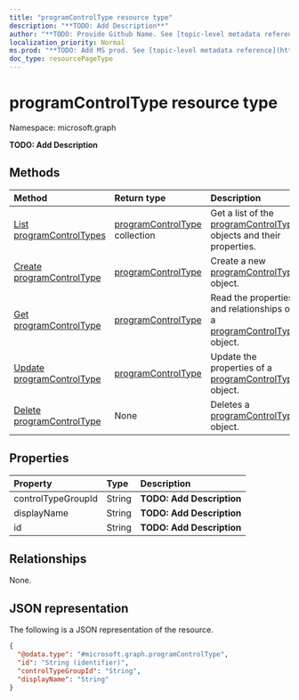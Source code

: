 ```yaml
---
title: "programControlType resource type"
description: "**TODO: Add Description**"
author: "**TODO: Provide Github Name. See [topic-level metadata reference](https://msgo.azurewebsites.net/add/document/guidelines/metadata.html#topic-level-metadata)**"
localization_priority: Normal
ms.prod: "**TODO: Add MS prod. See [topic-level metadata reference](https://msgo.azurewebsites.net/add/document/guidelines/metadata.html#topic-level-metadata)**"
doc_type: resourcePageType
---
```


# programControlType resource type

Namespace: microsoft.graph

**TODO: Add Description**

## Methods
|Method|Return type|Description|
|:---|:---|:---|
|[List programControlTypes](../api/programcontroltype-list.md)|[programControlType](../resources/programcontroltype.md) collection|Get a list of the [programControlType](../resources/programcontroltype.md) objects and their properties.|
|[Create programControlType](../api/programcontroltype-post-programcontroltypes.md)|[programControlType](../resources/programcontroltype.md)|Create a new [programControlType](../resources/programcontroltype.md) object.|
|[Get programControlType](../api/programcontroltype-get.md)|[programControlType](../resources/programcontroltype.md)|Read the properties and relationships of a [programControlType](../resources/programcontroltype.md) object.|
|[Update programControlType](../api/programcontroltype-update.md)|[programControlType](../resources/programcontroltype.md)|Update the properties of a [programControlType](../resources/programcontroltype.md) object.|
|[Delete programControlType](../api/programcontroltype-delete.md)|None|Deletes a [programControlType](../resources/programcontroltype.md) object.|

## Properties
|Property|Type|Description|
|:---|:---|:---|
|controlTypeGroupId|String|**TODO: Add Description**|
|displayName|String|**TODO: Add Description**|
|id|String|**TODO: Add Description**|

## Relationships
None.

## JSON representation
The following is a JSON representation of the resource.
<!-- {
  "blockType": "resource",
  "keyProperty": "id",
  "@odata.type": "microsoft.graph.programControlType",
  "openType": false
}
-->
``` json
{
  "@odata.type": "#microsoft.graph.programControlType",
  "id": "String (identifier)",
  "controlTypeGroupId": "String",
  "displayName": "String"
}
```

